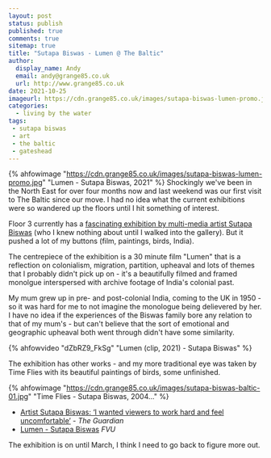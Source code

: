 ```yaml
---
layout: post
status: publish
published: true 
comments: true
sitemap: true
title: "Sutapa Biswas - Lumen @ The Baltic"
author:
  display_name: Andy
  email: andy@grange85.co.uk
  url: http://www.grange85.co.uk
date: 2021-10-25
imageurl: https://cdn.grange85.co.uk/images/sutapa-biswas-lumen-promo.jpg
categories:
  - living by the water
tags:
 - sutapa biswas
 - art
 - the baltic
 - gateshead
---
```

{% ahfowimage "https://cdn.grange85.co.uk/images/sutapa-biswas-lumen-promo.jpg" "Lumen - Sutapa Biswas, 2021" %}
Shockingly we've been in the North East for over four months now and last weekend was our first visit to The Baltic since our move. I had no idea what the current exhibitions were so wandered up the floors until I hit something of interest.

Floor 3 currently has a [fascinating exhibition by multi-media artist Sutapa Biswas](https://baltic.art/sutapa-biswas) (who I knew nothing about until I walked into the gallery). But it pushed a lot of my buttons (film, paintings, birds, India).

The centrepiece of the exhibition is a 30 minute film "Lumen" that is a reflection on colonialism, migration, partition, upheaval and lots of themes that I probably didn't pick up on - it's a beautifully filmed and framed monolgue interspersed with archive footage of India's colonial past. 

My mum grew up in pre- and  post-colonial India, coming to the UK in 1950 - so it was hard for me to not imagine the monologue being delievered by her. I have no idea if the experiences of the Biswas family bore any relation to that of my mum's - but can't believe that the sort of emotional and geographic upheaval both went through didn't have some similarity.

{% ahfowvideo "dZbRZ9_FkSg" "Lumen (clip, 2021) - Sutapa Biswas" %}

The exhibition has other works - and my more traditional eye was taken by Time Flies with its beautiful paintings of birds, some unfinished.

{% ahfowimage "https://cdn.grange85.co.uk/images/sutapa-biswas-baltic-01.jpg" "Time Flies - Sutapa Biswas, 2004..." %}

 - [Artist Sutapa Biswas: ‘I wanted viewers to work hard and feel uncomfortable’](https://www.theguardian.com/artanddesign/2021/oct/11/artist-sutapa-biswas-i-wanted-viewers-to-work-hard-and-feel-uncomfortable) - _The Guardian_
 - [Lumen - Sutapa Biswas](https://www.fvu.co.uk/projects/lumen) _FVU_

The exhibition is on until March, I think I need to go back to figure more out.


